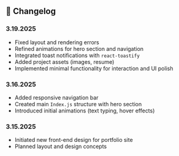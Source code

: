 ## 📜 Changelog

### 3.19.2025
- Fixed layout and rendering errors
- Refined animations for hero section and navigation
- Integrated toast notifications with `react-toastify`
- Added project assets (images, resume)
- Implemented minimal functionality for interaction and UI polish

### 3.16.2025
- Added responsive navigation bar
- Created main `Index.js` structure with hero section
- Introduced initial animations (text typing, hover effects)

### 3.15.2025
- Initiated new front-end design for portfolio site
- Planned layout and design concepts
